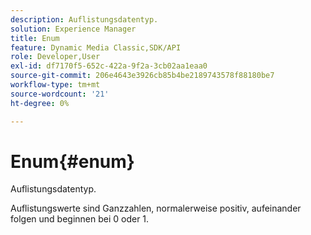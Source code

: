 ```yaml
---
description: Auflistungsdatentyp.
solution: Experience Manager
title: Enum
feature: Dynamic Media Classic,SDK/API
role: Developer,User
exl-id: df7170f5-652c-422a-9f2a-3cb02aa1eaa0
source-git-commit: 206e4643e3926cb85b4be2189743578f88180be7
workflow-type: tm+mt
source-wordcount: '21'
ht-degree: 0%

---
```


# Enum{#enum}

Auflistungsdatentyp.

Auflistungswerte sind Ganzzahlen, normalerweise positiv, aufeinander folgen und beginnen bei 0 oder 1.
